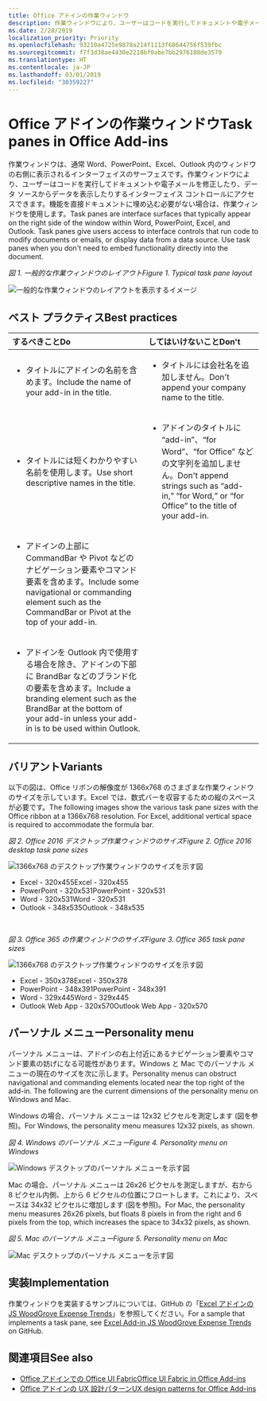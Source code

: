 ```yaml
---
title: Office アドインの作業ウィンドウ
description: 作業ウィンドウにより、ユーザーはコードを実行してドキュメントや電子メールを修正したり、データ ソースからデータを表示したりするインターフェイス コントロールにアクセスできます。
ms.date: 2/28/2019
localization_priority: Priority
ms.openlocfilehash: 93210a4725e9878a214f1113f68644756f539fbc
ms.sourcegitcommit: f7f3d38ae4430e2218bf0abe7bb2976108de3579
ms.translationtype: HT
ms.contentlocale: ja-JP
ms.lasthandoff: 03/01/2019
ms.locfileid: "30359227"
---
```

# <a name="task-panes-in-office-add-ins"></a><span data-ttu-id="917a7-103">Office アドインの作業ウィンドウ</span><span class="sxs-lookup"><span data-stu-id="917a7-103">Task panes in Office Add-ins</span></span>
 
<span data-ttu-id="917a7-p101">作業ウィンドウは、通常 Word、PowerPoint、Excel、Outlook 内のウィンドウの右側に表示されるインターフェイスのサーフェスです。作業ウィンドウにより、ユーザーはコードを実行してドキュメントや電子メールを修正したり、データ ソースからデータを表示したりするインターフェイス コントロールにアクセスできます。機能を直接ドキュメントに埋め込む必要がない場合は、作業ウィンドウを使用します。</span><span class="sxs-lookup"><span data-stu-id="917a7-p101">Task panes are interface surfaces that typically appear on the right side of the window within Word, PowerPoint, Excel, and Outlook. Task panes give users access to interface controls that run code to modify documents or emails, or display data from a data source. Use task panes when you don't need to embed functionality directly into the document.</span></span>

<span data-ttu-id="917a7-107">*図 1. 一般的な作業ウィンドウのレイアウト*</span><span class="sxs-lookup"><span data-stu-id="917a7-107">*Figure 1. Typical task pane layout*</span></span>

![一般的な作業ウィンドウのレイアウトを表示するイメージ](../images/overview-with-app-task-pane.png)

## <a name="best-practices"></a><span data-ttu-id="917a7-109">ベスト プラクティス</span><span class="sxs-lookup"><span data-stu-id="917a7-109">Best practices</span></span>

|<span data-ttu-id="917a7-110">**するべきこと**</span><span class="sxs-lookup"><span data-stu-id="917a7-110">**Do**</span></span>|<span data-ttu-id="917a7-111">**してはいけないこと**</span><span class="sxs-lookup"><span data-stu-id="917a7-111">**Don't**</span></span>|
|:-----|:--------|
|<ul><li><span data-ttu-id="917a7-112">タイトルにアドインの名前を含めます。</span><span class="sxs-lookup"><span data-stu-id="917a7-112">Include the name of your add-in in the title.</span></span></li></ul>|<ul><li><span data-ttu-id="917a7-113">タイトルには会社名を追加しません。</span><span class="sxs-lookup"><span data-stu-id="917a7-113">Don't append your company name to the title.</span></span></li></ul>|
|<ul><li><span data-ttu-id="917a7-114">タイトルには短くわかりやすい名前を使用します。</span><span class="sxs-lookup"><span data-stu-id="917a7-114">Use short descriptive names in the title.</span></span></li></ul>|<ul><li><span data-ttu-id="917a7-115">アドインのタイトルに “add-in”、“for Word”、“for Office” などの文字列を追加しません。</span><span class="sxs-lookup"><span data-stu-id="917a7-115">Don't append strings such as “add-in,” “for Word,” or “for Office” to the title of your add-in.</span></span></li></ul>|
|<ul><li><span data-ttu-id="917a7-116">アドインの上部に CommandBar や Pivot などのナビゲーション要素やコマンド要素を含めます。</span><span class="sxs-lookup"><span data-stu-id="917a7-116">Include some navigational or commanding element such as the CommandBar or Pivot at the top of your add-in.</span></span></li></ul>||
|<ul><li><span data-ttu-id="917a7-117">アドインを Outlook 内で使用する場合を除き、アドインの下部に BrandBar などのブランド化の要素を含めます。</span><span class="sxs-lookup"><span data-stu-id="917a7-117">Include a branding element such as the BrandBar at the bottom of your add-in unless your add-in is to be used within Outlook.</span></span></li></ul>||


## <a name="variants"></a><span data-ttu-id="917a7-118">バリアント</span><span class="sxs-lookup"><span data-stu-id="917a7-118">Variants</span></span>

<span data-ttu-id="917a7-p102">以下の図は、Office リボンの解像度が 1366x768 のさまざまな作業ウィンドウのサイズを示しています。Excel では、数式バーを収容するための縦のスペースが必要です。</span><span class="sxs-lookup"><span data-stu-id="917a7-p102">The following images show the various task pane sizes with the Office ribbon at a 1366x768 resolution. For Excel, additional vertical space is required to accommodate the formula bar.</span></span>  

<span data-ttu-id="917a7-121">*図 2. Office 2016 デスクトップ作業ウィンドウのサイズ*</span><span class="sxs-lookup"><span data-stu-id="917a7-121">*Figure 2. Office 2016 desktop task pane sizes*</span></span>

![1366x768 のデスクトップ作業ウィンドウのサイズを示す図](../images/add-in-taskpane-sizes-desktop.png)

- <span data-ttu-id="917a7-123">Excel - 320x455</span><span class="sxs-lookup"><span data-stu-id="917a7-123">Excel - 320x455</span></span>
- <span data-ttu-id="917a7-124">PowerPoint - 320x531</span><span class="sxs-lookup"><span data-stu-id="917a7-124">PowerPoint - 320x531</span></span>
- <span data-ttu-id="917a7-125">Word - 320x531</span><span class="sxs-lookup"><span data-stu-id="917a7-125">Word - 320x531</span></span>
- <span data-ttu-id="917a7-126">Outlook - 348x535</span><span class="sxs-lookup"><span data-stu-id="917a7-126">Outlook - 348x535</span></span>

<br/>

<span data-ttu-id="917a7-127">*図 3. Office 365 の作業ウィンドウのサイズ*</span><span class="sxs-lookup"><span data-stu-id="917a7-127">*Figure 3. Office 365 task pane sizes*</span></span>

![1366x768 のデスクトップ作業ウィンドウのサイズを示す図](../images/add-in-taskpane-sizes-online.png)

- <span data-ttu-id="917a7-129">Excel - 350x378</span><span class="sxs-lookup"><span data-stu-id="917a7-129">Excel - 350x378</span></span>
- <span data-ttu-id="917a7-130">PowerPoint - 348x391</span><span class="sxs-lookup"><span data-stu-id="917a7-130">PowerPoint - 348x391</span></span>
- <span data-ttu-id="917a7-131">Word - 329x445</span><span class="sxs-lookup"><span data-stu-id="917a7-131">Word - 329x445</span></span>
- <span data-ttu-id="917a7-132">Outlook Web App - 320x570</span><span class="sxs-lookup"><span data-stu-id="917a7-132">Outlook Web App - 320x570</span></span>

## <a name="personality-menu"></a><span data-ttu-id="917a7-133">パーソナル メニュー</span><span class="sxs-lookup"><span data-stu-id="917a7-133">Personality menu</span></span>

<span data-ttu-id="917a7-p103">パーソナル メニューは、アドインの右上付近にあるナビゲーション要素やコマンド要素の妨げになる可能性があります。Windows と Mac でのパーソナル メニューの現在のサイズを次に示します。</span><span class="sxs-lookup"><span data-stu-id="917a7-p103">Personality menus can obstruct navigational and commanding elements located near the top right of the add-in. The following are the current dimensions of the personality menu on Windows and Mac.</span></span>

<span data-ttu-id="917a7-136">Windows の場合、パーソナル メニューは 12x32 ピクセルを測定します (図を参照)。</span><span class="sxs-lookup"><span data-stu-id="917a7-136">For Windows, the personality menu measures 12x32 pixels, as shown.</span></span>

<span data-ttu-id="917a7-137">*図 4. Windows のパーソナル メニュー*</span><span class="sxs-lookup"><span data-stu-id="917a7-137">*Figure 4. Personality menu on Windows*</span></span>

![Windows デスクトップのパーソナル メニューを示す図](../images/personality-menu-win.png)

<span data-ttu-id="917a7-139">Mac の場合、パーソナル メニューは 26x26 ピクセルを測定しますが、右から 8 ピクセル内側、上から 6 ピクセルの位置にフロートします。これにより、スペースは 34x32 ピクセルに増加します (図を参照)。</span><span class="sxs-lookup"><span data-stu-id="917a7-139">For Mac, the personality menu measures 26x26 pixels, but floats 8 pixels in from the right and 6 pixels from the top, which increases the space to 34x32 pixels, as shown.</span></span>

<span data-ttu-id="917a7-140">*図 5. Mac のパーソナル メニュー*</span><span class="sxs-lookup"><span data-stu-id="917a7-140">*Figure 5. Personality menu on Mac*</span></span>

![Mac デスクトップのパーソナル メニューを示す図](../images/personality-menu-mac.png)

## <a name="implementation"></a><span data-ttu-id="917a7-142">実装</span><span class="sxs-lookup"><span data-stu-id="917a7-142">Implementation</span></span>

<span data-ttu-id="917a7-143">作業ウィンドウを実装するサンプルについては、GitHub の「[Excel アドインの JS WoodGrove Expense Trends](https://github.com/OfficeDev/Excel-Add-in-WoodGrove-Expense-Trends)」を参照してください。</span><span class="sxs-lookup"><span data-stu-id="917a7-143">For a sample that implements a task pane, see [Excel Add-in JS WoodGrove Expense Trends](https://github.com/OfficeDev/Excel-Add-in-WoodGrove-Expense-Trends) on GitHub.</span></span> 


## <a name="see-also"></a><span data-ttu-id="917a7-144">関連項目</span><span class="sxs-lookup"><span data-stu-id="917a7-144">See also</span></span>

- [<span data-ttu-id="917a7-145">Office アドインでの Office UI Fabric</span><span class="sxs-lookup"><span data-stu-id="917a7-145">Office UI Fabric in Office Add-ins</span></span>](office-ui-fabric.md) 
- [<span data-ttu-id="917a7-146">Office アドインの UX 設計パターン</span><span class="sxs-lookup"><span data-stu-id="917a7-146">UX design patterns for Office Add-ins</span></span>](../design/ux-design-pattern-templates.md)

